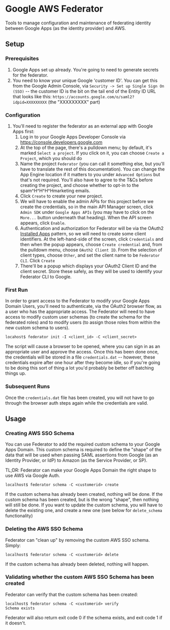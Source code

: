 # Google AWS Federator

Tools to manage configuration and maintenance of federating identity between Google Apps (as the
identity provider) and AWS.

## Setup

### Prerequisites

1. Google Apps set up already. You're going to need to generate secrets for the federator.
1. You need to know your unique Google 'customer ID'. You can get this from the Google Admin
   Console, via `Security -> Set up Single Sign On (SSO)` -- the customer ID is the bit on the
   tail end of the Entity ID URL that looks like this:
   `https://accounts.google.com/o/saml2?idpid=XXXXXXXXX` (the "XXXXXXXXX" part)

### Configuration

1. You'll need to register the federator as an external app with Google Apps first:
    1. Log in to your Google Apps Developer Console via https://console.developers.google.com
    1. At the top of the page, there's a pulldown menu; by default, it's marked `Select a
       project`. If you click on it, you can choose `Create a Project`, which you should do
    1. Name the project `Federator` (you can call it something else, but you'll have to
       translate the rest of this documentation). You can change the App Engine location if it
       matters to you under `Advanced Options` but that's not required. You'll also have to
       agree to the T&Cs before creating the project, and choose whether to opt-in to the
       spam^H^H^H^Hmarketing emails.
    1. Click `Create` to create your new project.
    1. We will have to enable the admin APIs for this project before we create the credentials,
       so in the main API Manager screen, click `Admin SDK` under `Google Apps APIs` (you may
       have to click on the `More...` button underneath that heading). When the API screen
       appears, click `Enable`.
    1. Authentication and authorization for Federator will be via the OAuth2 
       [Installed Apps](https://developers.google.com/identity/protocols/OAuth2InstalledApp)
       pattern, so we will need to create some client identifiers. At the left-hand-side of the screen,
       click `Credentials` and then when the popup appears, choose `Create credential` and, from
       the pulldown menu, choose `OAuth2 Client ID`. From the selection of client types, choose
       `Other`, and set the client name to be `Federator CLI`. Click `Create`
    1. There'll be a popup which displays your OAuth2 Client ID and the client secret. Store
       these safely, as they will be used to identify your Federator CLI to Google.

### First Run

In order to grant access to the Federator to modify your Google Apps Domain Users, you'll need
to authenticate, via the OAuth2 browser flow, as a user who has the appropriate access.
The Federator will need to have access to modify custom user schemas (to create the schema
for the federated roles) and to modify users (to assign those roles from within the new
custom schema to users).

```
locahost$ federator init -I <client_id> -C <client_secret>
```

The script will cause a browser to be opened, where you can sign in as an appropriate user and
approve the access. Once this has been done once, the credentials will be stored in a file
`credentials.dat` -- however, these credentials expire after one hour after they become idle,
so if you're going to be doing this sort of thing a lot you'd probably be better off
batching things up.

### Subsequent Runs

Once the `credentials.dat` file has been created, you will not have to go through the browser
auth steps again while the credentials are valid.

## Usage

### Creating AWS SSO Schema

You can use Federator to add the required custom schema to your Google Apps Domain. This custom
schema is required to define the "shape" of the data that will be used when passing SAML
assertions from Google (as an Identity Provider, or IdP) to Amazon (as the Service Provider, or
SP).

TL;DR: Federator can make your Google Apps Domain the right shape to use AWS via Google Auth.

```
localhost$ federator schema -C <customerid> create
```

If the custom schema has already been created, nothing will be done. If the custom schema has
been created, but is the wrong "shape", then nothing will still be done. If you want to update
the custom schema, you will have to delete the existing one, and create a new one (see below for
`delete_schema` functionality)

### Deleting the AWS SSO Schema

Federator can "clean up" by removing the custom AWS SSO schema. Simply:

```
localhost$ federator schema -C <customerid> delete
```

If the custom schema has already been deleted, nothing will happen.

### Validating whether the custom AWS SSO Schema has been created

Federator can verify that the custom schema has been created:

```
localhost$ federator schema -C <customerid> verify
Schema exists
```

Federator will also return exit code 0 if the schema exists, and exit code 1 if it doesn't.
